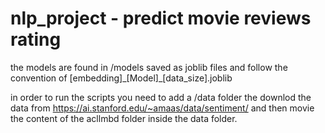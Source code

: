 # nlp_project - predict movie reviews rating

the models are found in /models saved as joblib files and follow the convention of [embedding]\_[Model]\_[data_size].joblib

in order to run the scripts you need to add a /data folder the downlod the data from https://ai.stanford.edu/~amaas/data/sentiment/ and then movie the content of the acllmbd folder inside the data folder.
